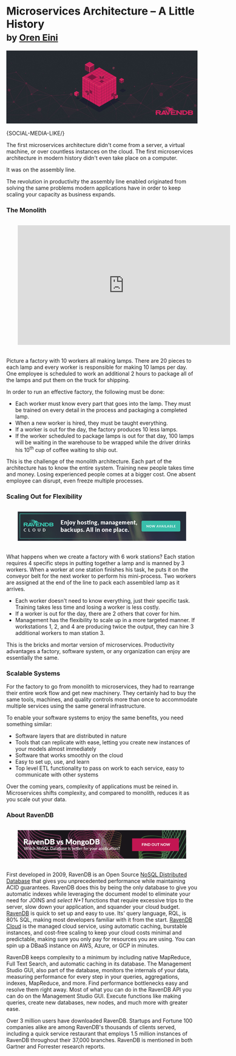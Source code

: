 # Microservices Architecture – A Little History<br/><small>by <a href="mailto:ayende@hibernatingrhinos.com">Oren Eini</a></small>

![How RavenDB Uses its Own Database in a Microservices Architecture for all its Data Needs](images/the-first-microservices-architecture.jpg)

{SOCIAL-MEDIA-LIKE/}

The first microservices architecture didn't come from a server, a virtual machine, or over countless instances on the cloud. The first microservices architecture in modern history didn't even take place on a computer.

It was on the assembly line.

The revolution in productivity the assembly line enabled originated from solving the same problems modern applications have in order to keep scaling your capacity as business expands.

### The Monolith

<div class="text-center" style="margin: 30px"><iframe width="560" height="315" src="https://www.youtube.com/embed/NkQ58I53mjk?start=74" frameborder="0" allow="accelerometer; autoplay; encrypted-media; gyroscope; picture-in-picture" allowfullscreen></iframe></div>

Picture a factory with 10 workers all making lamps. There are 20 pieces to each lamp and every worker is responsible for making 10 lamps per day. One employee is scheduled to work an additional 2 hours to package all of the lamps and put them on the truck for shipping.

In order to run an effective factory, the following must be done:

<ul>
    <li>Each worker must know every part that goes into the lamp. They must be trained on every detail in the process and packaging a completed lamp.</li>
    <li>When a new worker is hired, they must be taught everything.</li>
    <li>If a worker is out for the day, the factory produces 10 less lamps.</li>
    <li>If the worker scheduled to package lamps is out for that day, 100 lamps will be waiting in the warehouse to be wrapped while the driver drinks his 10<sup>th</sup> cup of coffee waiting to ship out.</li>
</ul>

This is the challenge of the monolith architecture. Each part of the architecture has to know the entire system. Training new people takes time and money. Losing experienced people comes at a bigger cost. One absent employee can disrupt, even freeze multiple processes.

### Scaling Out for Flexibility

<div style="margin: 30px">
    <a href="https://cloud.ravendb.net" target="_blank"><img src="images/ravendb-cloud.png" class="img-responsive m-0-auto" alt="RavenDB Cloud"/></a>
</div>

What happens when we create a factory with 6 work stations? Each station requires 4 specific steps in putting together a lamp and is manned by 3 workers. When a worker at one station finishes his task, he puts it on the conveyor belt for the next worker to perform his mini-process. Two workers are assigned at the end of the line to pack each assembled lamp as it arrives.

<ul>
    <li>Each worker doesn't need to know everything, just their specific task. Training takes less time and losing a worker is less costly.</li>
    <li>If a worker is out for the day, there are 2 others that cover for him.</li>
    <li>Management has the flexibility to scale up in a more targeted manner. If workstations 1, 2, and 4 are producing twice the output, they can hire 3 additional workers to man station 3.</li>
</ul>

This is the bricks and mortar version of microservices. Productivity advantages a factory, software system, or any organization can enjoy are essentially the same.

### Scalable Systems

For the factory to go from monolith to microservices, they had to rearrange their entire work flow and get new machinery. They certainly had to buy the same tools, machines, and quality controls more than once to accommodate multiple services using the same general infrastructure.

To enable your software systems to enjoy the same benefits, you need something similar:

<ul>
    <li>Software layers that are distributed in nature</li>
    <li>Tools that can replicate with ease, letting you create new instances of your models almost immediately</li>
    <li>Software that works smoothly on the cloud</li>
    <li>Easy to set up, use, and learn</li>
    <li>Top level ETL functionality to pass on work to each service, easy to communicate with other systems</li>
</ul>

Over the coming years, complexity of applications must be reined in. Microservices shifts complexity, and compared to monolith, reduces it as you scale out your data.

### About RavenDB

<div style="margin: 30px">
    <a href="https://ravendb.net/whitepapers/mongodb-ravendb-best-nosql-open-source-document-database"><img src="images/ravendb-vs-mongodb.png" class="img-responsive m-0-auto" alt="RavenDB vs MongoDB Whitepaper"></a>
</div>

First developed in 2009, RavenDB is an Open Source [NoSQL Distributed Database](https://ravendb.net) that gives you unprecedented performance while maintaining ACID guarantees. RavenDB does this by being the only database to give you automatic indexes while leveraging the document model to eliminate your need for JOINS and *select N+1* functions that require excessive trips to the server, slow down your application, and squander your cloud budget. [RavenDB](https://ravendb.net) is quick to set up and easy to use. Its' query language, RQL, is 80% SQL, making most developers familiar with it from the start. [RavenDB Cloud](https://cloud.ravendb.net) is the managed cloud service, using automatic caching, burstable instances, and cost-free scaling to keep your cloud costs minimal and predictable, making sure you only pay for resources you are using. You can spin up a DBaaS instance on AWS, Azure, or GCP in minutes.

RavenDB keeps complexity to a minimum by including native MapReduce, Full Text Search, and automatic caching in its database. The Management Studio GUI, also part of the database, monitors the internals of your data, measuring performance for every step in your queries, aggregations, indexes, MapReduce, and more. Find performance bottlenecks easy and resolve them right away. Most of what you can do in the RavenDB API you can do on the Management Studio GUI. Execute functions like making queries, create new databases, new nodes, and much more with greater ease.

Over 3 million users have downloaded RavenDB. Startups and Fortune 100 companies alike are among RavenDB's thousands of clients served, including a quick service restaurant that employs 1.5 million instances of RavenDB throughout their 37,000 branches. RavenDB is mentioned in both Gartner and Forrester research reports.